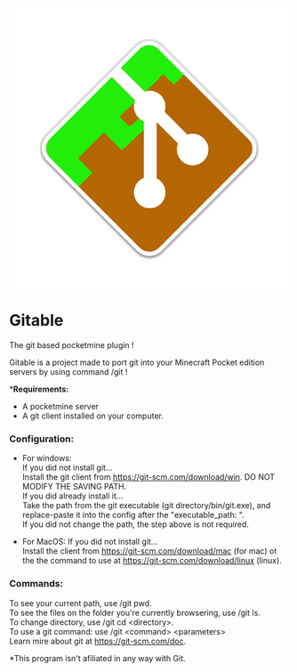 ![Gitable Logo](http://github.com/Ad5001/Gitable/blob/master/git.png)
# Gitable
The git based pocketmine plugin !     
     
    
Gitable is a project made to port git into your Minecraft Pocket edition servers by using command /git !
    
***Requirements:**
* A pocketmine server
* A git client installed on your computer.

### Configuration:
* For windows:      
        If you did not install git...    
        Install the git client from https://git-scm.com/download/win. DO NOT MODIFY THE SAVING PATH.    
        If you did already install it...    
        Take the path from the git executable (git directory/bin/git.exe), and replace-paste it into the config after the "executable_path: ".    
        If you did not change the path, the step above is not required.    

* For MacOS:
        If you did not install git...    
        Install the client from https://git-scm.com/download/mac (for mac) ot the the command to use at https://git-scm.com/download/linux (linux).    

### Commands:
To see your current path, use /git pwd.    
To see the files on the folder you're currently browsering, use /git ls.    
To change directory, use /git cd &lt;directory&gt;.    
To use a git command: use /git &lt;command&gt; &lt;parameters&gt;    
Learn mire about git at https://git-scm.com/doc.     

*This program isn't afiliated in any way with Git.
